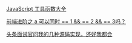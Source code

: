 [JavaScript 工具函数大全](https://juejin.cn/post/6844903966526930951)

[前端进阶之 a 可以同时 == 1 && == 2 && == 3吗？](https://mp.weixin.qq.com/s?__biz=MzUyNDYxNDAyMg==&mid=2247484337&idx=1&sn=5586b41423606daf60d2c82645348a83&chksm=fa2be358cd5c6a4eb1bb2f1b7dfd01392152c829f205ca94d0f171311615eb92bd51a420da89&scene=126&&sessionid=1664420296#rd)

[头条面试官问我的几种源码实现，还好我都会](https://mp.weixin.qq.com/s?__biz=MzUyNDYxNDAyMg==&mid=2247484853&idx=1&sn=f06695a7cf39485fbfd95fefbfde1d34&chksm=fa2be55ccd5c6c4a1ebce86926832dae5f75e08ed2380ade9283b384bf7503cabebf28245ff9&scene=126&&sessionid=1664420287#rd)

